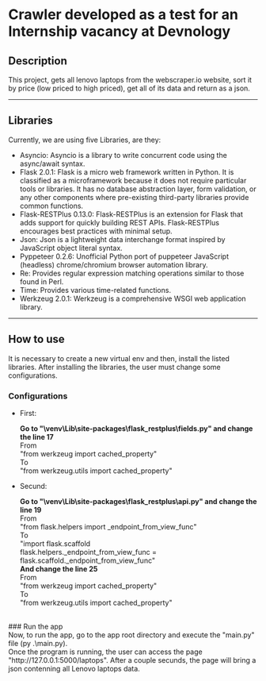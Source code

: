 Crawler developed as a test for an Internship vacancy at Devnology
==================================================================

## Description

This project, gets all lenovo laptops from the webscraper.io website, sort it by price (low priced to high priced), get all of its data and return as a json.

---

## Libraries

Currently, we are using five Libraries, are they:

* Asyncio:
	Asyncio is a library to write concurrent code using the async/await syntax.
* Flask 2.0.1:
    Flask is a micro web framework written in Python. It is classified as a microframework because it does not require particular tools or libraries. It has no database abstraction layer, form validation, or any other components where pre-existing third-party libraries provide common functions.
* Flask-RESTPlus 0.13.0:
    Flask-RESTPlus is an extension for Flask that adds support for quickly building REST APIs. Flask-RESTPlus encourages best practices with minimal setup. 
* Json:
	Json is a lightweight data interchange format inspired by JavaScript object literal syntax.
* Pyppeteer 0.2.6:
	Unofficial Python port of puppeteer JavaScript (headless) chrome/chromium browser automation library.
* Re:
	Provides regular expression matching operations similar to those found in Perl.
* Time:
	Provides various time-related functions.
* Werkzeug 2.0.1:
    Werkzeug is a comprehensive WSGI web application library.

---

## How to use

It is necessary to create a new virtual env and then, install the listed libraries. After installing the libraries, the user must change some configurations.

### Configurations

* First:

    **Go to "\venv\Lib\site-packages\flask_restplus\fields.py" and change the line 17 <br>**
    From<br>
        "from werkzeug import cached_property"<br>
    To<br>
        "from werkzeug.utils import cached_property"<br>

* Secund:    

    **Go to "\venv\Lib\site-packages\flask_restplus\api.py" and change the line 19<br>**
    From<br>
        "from flask.helpers import _endpoint_from_view_func"<br>
    To<br>
        "import flask.scaffold<br>
        flask.helpers._endpoint_from_view_func = flask.scaffold._endpoint_from_view_func"<br>
    **And change the line 25<br>**
    From<br>
        "from werkzeug import cached_property"<br>
    To<br>
        "from werkzeug.utils import cached_property"<br>
<br>
### Run the app
<br>
Now, to run the app, go to the app root directory and execute the "main.py" file (py .\main.py).
<br>
Once the program is running, the user can access the page "http://127.0.0.1:5000/laptops". After a couple secunds, the page will bring a json contenning all Lenovo laptops data.